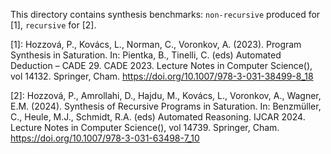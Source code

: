 This directory contains synthesis benchmarks: `non-recursive` produced for [1], `recursive` for [2].

[1]: Hozzová, P., Kovács, L., Norman, C., Voronkov, A. (2023). Program Synthesis in Saturation. In: Pientka, B., Tinelli, C. (eds) Automated Deduction – CADE 29. CADE 2023. Lecture Notes in Computer Science(), vol 14132. Springer, Cham. https://doi.org/10.1007/978-3-031-38499-8_18

[2]: Hozzová, P., Amrollahi, D., Hajdu, M., Kovács, L., Voronkov, A., Wagner, E.M. (2024). Synthesis of Recursive Programs in Saturation. In: Benzmüller, C., Heule, M.J., Schmidt, R.A. (eds) Automated Reasoning. IJCAR 2024. Lecture Notes in Computer Science(), vol 14739. Springer, Cham. https://doi.org/10.1007/978-3-031-63498-7_10
